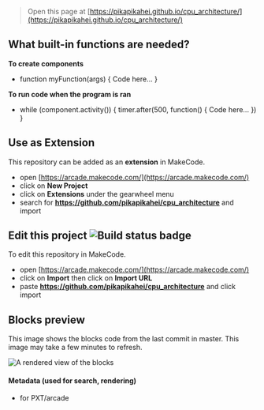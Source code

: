
> Open this page at [https://pikapikahei.github.io/cpu_architecture/](https://pikapikahei.github.io/cpu_architecture/)

## What built-in functions are needed?
**To create components**
* function myFunction(args) {
    Code here...
}

**To run code when the program is ran**
* while (component.activity()) {
    timer.after(500, function() { Code here... })
}

## Use as Extension

This repository can be added as an **extension** in MakeCode.

* open [https://arcade.makecode.com/](https://arcade.makecode.com/)
* click on **New Project**
* click on **Extensions** under the gearwheel menu
* search for **https://github.com/pikapikahei/cpu_architecture** and import

## Edit this project ![Build status badge](https://github.com/pikapikahei/cpu_architecture/workflows/MakeCode/badge.svg)

To edit this repository in MakeCode.

* open [https://arcade.makecode.com/](https://arcade.makecode.com/)
* click on **Import** then click on **Import URL**
* paste **https://github.com/pikapikahei/cpu_architecture** and click import

## Blocks preview

This image shows the blocks code from the last commit in master.
This image may take a few minutes to refresh.

![A rendered view of the blocks](https://github.com/pikapikahei/cpu_architecture/raw/master/.github/makecode/blocks.png)

#### Metadata (used for search, rendering)

* for PXT/arcade
<script src="https://makecode.com/gh-pages-embed.js"></script><script>makeCodeRender("{{ site.makecode.home_url }}", "{{ site.github.owner_name }}/{{ site.github.repository_name }}");</script>
